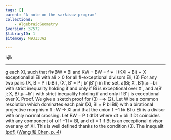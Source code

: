 ```yaml
---
tags: []
parent: 'A note on the sarkisov program'
collections:
    - AlgebraicGeometry
$version: 37572
$libraryID: 1
$itemKey: M9JI33A2

---
```

hjlk

***

g each Xl, such that fl∗BW = Bl and KW + BW = f ∗ l (KXl + Bl) + X exceptional aliEli with ali > 0 for all fl-exceptional divisors Eli; (3) For any two pairs (X, B = P i biBi), (X′, B′ = P j b′ jB′ j) in the set, a(Bi; X′, B′) ⩾ −bi with strict inequality holding if and only if Bi is exceptional over X′, and a(B′ j; X, B) ⩾ −b′ j with strict inequality holding if and only if B′ j is exceptional over X. Proof. We give a sketch proof for (3) =⇒ (2). Let W be a common resolution which dominates each pair (Xl, Bl = P bliBli) with a birational projective morphism fl : W → Xl and that the union f −1 l∗ Bl ∪ Eli is a divisor with only normal crossing. Let BW = P t dtDt where dt = bli if Dt coincides with any component of ∪lf −1 l∗ Bl, and dt = 1 if Bt is an exceptional divisor over any of Xl. This is well defined thanks to the condition (3). The inequalit <a href="zotero://open-pdf/library/items/G4BKVA2X?page=4&#x26;annotation=FBFJ7JUD">(pdf)</a></a> (<a href="zotero://select/library/items/GLXUZZJT">Wang 和 Chen, p. 4</a>)
